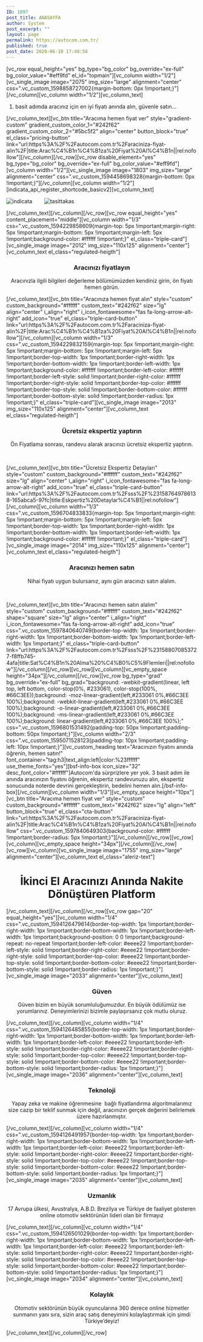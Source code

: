 ```yaml
---
ID: 1097
post_title: ANASAYFA
author: System
post_excerpt: ""
layout: page
permalink: https://autocom.com.tr/
published: true
post_date: 2020-06-10 17:48:56
---
```

<p>[vc_row equal_height="yes" bg_type="bg_color" bg_override="ex-full" bg_color_value="#eff9fd" el_id="topmain"][vc_column width="1/2"][vc_single_image image="2075" img_size="large" alignment="center" css=".vc_custom_1598858727002{margin-bottom: 0px !important;}"][/vc_column][vc_column width="1/2"][vc_column_text]</p>
<ol class="slogan-text" style="/*float: left;">
<li>basit adımda aracınız için en iyi fiyatı anında alın, güvenle satın...</li>
</ol>
<p>[/vc_column_text][vc_btn title="Aracıma hemen fiyat ver" style="gradient-custom" gradient_custom_color_1="#242f62" gradient_custom_color_2="#5bc5f2" align="center" button_block="true" el_class="pricing-button" link="url:https%3A%2F%2Fautocom.com.tr%2Faraciniza-fiyat-alin%2F|title:Arac%C4%B1n%C4%B1za%20Fiyat%20Al%C4%B1n||rel:nofollow"][/vc_column][/vc_row][vc_row disable_element="yes" bg_type="bg_color" bg_override="ex-full" bg_color_value="#eff9fd"][vc_column width="1/2"][vc_single_image image="1803" img_size="large" alignment="center" css=".vc_custom_1594458698328{margin-bottom: 0px !important;}"][/vc_column][vc_column width="1/2"][indicata_api_register_shortcode_basicv2][vc_column_text]</p>
<div class="logolardiv" data-wp-editing="1"><img src="https://autocom.com.tr/wp-content/uploads/2020/07/indi_logo.png" alt="indicata" />        <img src="https://autocom.com.tr/wp-content/uploads/2020/07/tasit_log.png" alt="tasittakas" /></div>
<p>[/vc_column_text][/vc_column][/vc_row][vc_row equal_height="yes" content_placement="middle"][vc_column width="1/3" css=".vc_custom_1594229858609{margin-top: 5px !important;margin-right: 5px !important;margin-bottom: 5px !important;margin-left: 5px !important;background-color: #ffffff !important;}" el_class="triple-card"][vc_single_image image="2012" img_size="110x125" alignment="center"][vc_column_text el_class="regulated-heigth"]</p>
<h3 style="text-align: center;"><strong>Aracınızı fiyatlayın<br />
</strong></h3>
<p style="text-align: center;">Aracınızla ilgili bilgileri değerleme bölümümüzden kendiniz girin, ön fiyatı hemen görün.</p>
<p>[/vc_column_text][vc_btn title="Aracınıza hemen fiyat alın" style="custom" custom_background="#ffffff" custom_text="#242f62" size="lg" align="center" i_align="right" i_icon_fontawesome="fas fa-long-arrow-alt-right" add_icon="true" el_class="triple-card-button" link="url:https%3A%2F%2Fautocom.com.tr%2Faraciniza-fiyat-alin%2F|title:Arac%C4%B1n%C4%B1za%20Fiyat%20Al%C4%B1n||rel:nofollow"][/vc_column][vc_column width="1/3" css=".vc_custom_1594229832159{margin-top: 5px !important;margin-right: 5px !important;margin-bottom: 5px !important;margin-left: 5px !important;border-top-width: 1px !important;border-right-width: 1px !important;border-bottom-width: 1px !important;border-left-width: 1px !important;background-color: #ffffff !important;border-left-color: #ffffff !important;border-left-style: solid !important;border-right-color: #ffffff !important;border-right-style: solid !important;border-top-color: #ffffff !important;border-top-style: solid !important;border-bottom-color: #ffffff !important;border-bottom-style: solid !important;border-radius: 1px !important;}" el_class="triple-card"][vc_single_image image="2013" img_size="110x125" alignment="center"][vc_column_text el_class="regulated-heigth"]</p>
<h3 style="text-align: center;"><strong>Ücretsiz ekspertiz yaptırın<br />
</strong></h3>
<p style="text-align: center;">Ön Fiyatlama sonrası, randevu alarak aracınızı ücretsiz ekspertiz yaptırın.</p>
<p>&nbsp;</p>
<p>[/vc_column_text][vc_btn title="Ücretsiz Ekspertiz Detayları" style="custom" custom_background="#ffffff" custom_text="#242f62" size="lg" align="center" i_align="right" i_icon_fontawesome="fas fa-long-arrow-alt-right" add_icon="true" el_class="triple-card-button" link="url:https%3A%2F%2Fautocom.com.tr%2Fsss%2F%231587649786138-165abca5-97fc|title:Eskpertiz%20Detaylar%C4%B1||rel:nofollow"][/vc_column][vc_column width="1/3" css=".vc_custom_1596704833833{margin-top: 5px !important;margin-right: 5px !important;margin-bottom: 5px !important;margin-left: 5px !important;border-top-width: 1px !important;border-right-width: 1px !important;border-bottom-width: 1px !important;border-left-width: 1px !important;background-color: #ffffff !important;}" el_class="triple-card"][vc_single_image image="2014" img_size="110x125" alignment="center"][vc_column_text el_class="regulated-heigth"]</p>
<h3 style="text-align: center;"><strong>Aracınızı hemen satın<br />
</strong></h3>
<p style="text-align: center;">Nihai fiyatı uygun bulursanız, aynı gün aracınızı satın alalım.</p>
<p>&nbsp;</p>
<p>[/vc_column_text][vc_btn title="Aracınızı hemen satın alalım" style="custom" custom_background="#ffffff" custom_text="#242f62" shape="square" size="lg" align="center" i_align="right" i_icon_fontawesome="fas fa-long-arrow-alt-right" add_icon="true" css=".vc_custom_1597840640749{border-top-width: 1px !important;border-right-width: 1px !important;border-bottom-width: 1px !important;border-left-width: 1px !important;}" el_class="triple-card-button" link="url:https%3A%2F%2Fautocom.com.tr%2Fsss%2F%231588070853727-f8ffb745-4afa|title:Sat%C4%B1n%20Alma%20%C4%B0%C5%9Flemleri||rel:nofollow"][/vc_column][/vc_row][vc_row][vc_column][vc_empty_space height="34px"][/vc_column][/vc_row][vc_row bg_type="grad" bg_override="ex-full" bg_grad="background: -webkit-gradient(linear, left top, left bottom, color-stop(0%, #233061), color-stop(100%, #66C3EE));background: -moz-linear-gradient(left,#233061 0%,#66C3EE 100%);background: -webkit-linear-gradient(left,#233061 0%,#66C3EE 100%);background: -o-linear-gradient(left,#233061 0%,#66C3EE 100%);background: -ms-linear-gradient(left,#233061 0%,#66C3EE 100%);background: linear-gradient(left,#233061 0%,#66C3EE 100%);" css=".vc_custom_1596801531492{padding-top: 50px !important;padding-bottom: 50px !important;}"][vc_column width="2/3" css=".vc_custom_1595071528123{padding-top: 10px !important;padding-left: 10px !important;}"][vc_custom_heading text="Aracınızın fiyatını anında öğrenin, hemen satın!" font_container="tag:h3|text_align:left|color:%23ffffff" use_theme_fonts="yes"][bsf-info-box icon_size="32" desc_font_color="#ffffff"]Autocom'da sürprizlere yer yok. 3 basit adım ile anında aracınızın fiyatını öğrenin, ekspertiz randevunuzu alın, ekspertiz sonucunda noterde devrini gerçekleştirin, bedelini hemen alın.[/bsf-info-box][/vc_column][vc_column width="1/3"][vc_empty_space height="10px"][vc_btn title="Aracıma hemen fiyat ver" style="custom" custom_background="#ffffff" custom_text="#242f62" size="lg" align="left" button_block="true" el_class="cta-button" link="url:https%3A%2F%2Fautocom.com.tr%2Faraciniza-fiyat-alin%2F|title:Arac%C4%B1n%C4%B1za%20Fiyat%20Al%C4%B1n||rel:nofollow" css=".vc_custom_1597840649303{background-color: #ffffff !important;border-radius: 5px !important;}"][/vc_column][/vc_row][vc_row][vc_column][vc_empty_space height="34px"][/vc_column][/vc_row][vc_row][vc_column][vc_single_image image="1755" img_size="large" alignment="center"][vc_column_text el_class="aleriz-text"]</p>
<h1 style="text-align: center;">İkinci El Aracınızı Anında Nakite Dönüştüren Platform</h1>
<p>[/vc_column_text][/vc_column][/vc_row][vc_row gap="20" equal_height="yes"][vc_column width="1/4" css=".vc_custom_1594126479614{border-top-width: 1px !important;border-right-width: 1px !important;border-bottom-width: 1px !important;border-left-width: 1px !important;background-position: 0 0 !important;background-repeat: no-repeat !important;border-left-color: #eeee22 !important;border-left-style: solid !important;border-right-color: #eeee22 !important;border-right-style: solid !important;border-top-color: #eeee22 !important;border-top-style: solid !important;border-bottom-color: #eeee22 !important;border-bottom-style: solid !important;border-radius: 1px !important;}"][vc_single_image image="2033" alignment="center"][vc_column_text]</p>
<h3 style="text-align: center;"><strong>Güven</strong></h3>
<p style="text-align: center;">Güven bizim en büyük sorumluluğumuzdur. En büyük ödülümüz ise yorumlarınız. Deneyimlerinizi bizimle paylaşırsanız çok mutlu oluruz.</p>
<p>[/vc_column_text][/vc_column][vc_column width="1/4" css=".vc_custom_1594126485855{border-top-width: 1px !important;border-right-width: 1px !important;border-bottom-width: 1px !important;border-left-width: 1px !important;border-left-color: #eeee22 !important;border-left-style: solid !important;border-right-color: #eeee22 !important;border-right-style: solid !important;border-top-color: #eeee22 !important;border-top-style: solid !important;border-bottom-color: #eeee22 !important;border-bottom-style: solid !important;border-radius: 1px !important;}"][vc_single_image image="2036" alignment="center"][vc_column_text]</p>
<h3 style="text-align: center;"><strong>Teknoloji</strong></h3>
<p style="text-align: center;">Yapay zeka ve makine öğrenmesine  bağlı fiyatlandırma algoritmalarımız size cazip bir teklif sunmak için değil, aracınızın gerçek değerini belirlemek üzere hazırlanmıştır.</p>
<p>[/vc_column_text][/vc_column][vc_column width="1/4" css=".vc_custom_1594126491957{border-top-width: 1px !important;border-right-width: 1px !important;border-bottom-width: 1px !important;border-left-width: 1px !important;border-left-color: #eeee22 !important;border-left-style: solid !important;border-right-color: #eeee22 !important;border-right-style: solid !important;border-top-color: #eeee22 !important;border-top-style: solid !important;border-bottom-color: #eeee22 !important;border-bottom-style: solid !important;border-radius: 1px !important;}"][vc_single_image image="2035" alignment="center"][vc_column_text]</p>
<h3 style="text-align: center;"><strong>Uzmanlık</strong></h3>
<p style="text-align: center;">17 Avrupa ülkesi, Avustralya, A.B.D. Brezilya ve Türkiye de faaliyet gösteren online otomotiv sektörünün lideri olan bir firmayız</p>
<p>[/vc_column_text][/vc_column][vc_column width="1/4" css=".vc_custom_1594126501029{border-top-width: 1px !important;border-right-width: 1px !important;border-bottom-width: 1px !important;border-left-width: 1px !important;border-left-color: #eeee22 !important;border-left-style: solid !important;border-right-color: #eeee22 !important;border-right-style: solid !important;border-top-color: #eeee22 !important;border-top-style: solid !important;border-bottom-color: #eeee22 !important;border-bottom-style: solid !important;border-radius: 1px !important;}"][vc_single_image image="2034" alignment="center"][vc_column_text]</p>
<h3 style="text-align: center;"><strong>Kolaylık</strong></h3>
<p style="text-align: center;">Otomotiv sektörünün büyük oyuncularına 360 derece online hizmetler sunmanın yanı sıra, sizin araç satış deneyimini kolaylaştırmak için şimdi Türkiye’deyiz!</p>
<p>[/vc_column_text][/vc_column][/vc_row]</p>
